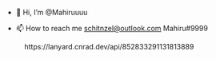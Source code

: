 - 👋 Hi, I’m @Mahiruuuu

- 📫 How to reach me schitnzel@outlook.com Mahiru#9999


<figure>https://lanyard.cnrad.dev/api/852833291131813889<figcaption>
